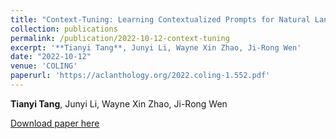 ```yaml
---
title: "Context-Tuning: Learning Contextualized Prompts for Natural Language Generation"
collection: publications
permalink: /publication/2022-10-12-context-tuning
excerpt: '**Tianyi Tang**, Junyi Li, Wayne Xin Zhao, Ji-Rong Wen'
date: "2022-10-12"
venue: 'COLING'
paperurl: 'https://aclanthology.org/2022.coling-1.552.pdf'
---
```

**Tianyi Tang**, Junyi Li, Wayne Xin Zhao, Ji-Rong Wen

[Download paper here](https://aclanthology.org/2022.coling-1.552.pdf)